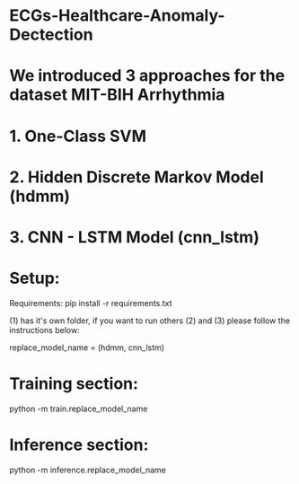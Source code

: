 # ECGs-Healthcare-Anomaly-Dectection

# We introduced 3 approaches for the dataset MIT-BIH Arrhythmia

# 1. One-Class SVM
# 2. Hidden Discrete Markov Model (hdmm)
# 3. CNN - LSTM Model (cnn_lstm)

# Setup:
Requirements: pip install -r requirements.txt

(1) has it's own folder, if you want to run others (2) and (3) please follow the instructions below:

replace_model_name = (hdmm, cnn_lstm)

# Training section:
python -m train.replace_model_name

# Inference section:
python -m inference.replace_model_name
